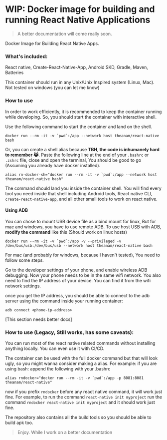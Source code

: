 # WIP: Docker image for building and running React Native Applications

> A better documentation will come really soon.

Docker Image for Building React Native Apps. 

### What's included:

React native, Create-React-Native-App, Android SKD, Gradle, Maven, Batteries

This container should run in any Unix/Unix Inspired system (Linux, Mac). Not tested on windows (you can let me know)
### How to use

In order to work efficiently, it is recommended to keep the container running while developing. So, you should start the container with interactive shell. 

Use the following command to start the container and land on the shell.

    docker run --rm -it -v `pwd`:/app --network host theanam/react-native bash

Or, you can create a shell alias because **TBH, the code is inhumanely hard to remember 😹**. Paste the following line at the end of your `.bashrc` or `.zshrc` file, close and open the terminal, You should be good to go (Assuming you already have docker installed).

    alias rn-docker-sh="docker run --rm -it -v `pwd`:/app --network host theanam/react-native bash"

The command should land you inside the container shell. You will find every tool you need inside that shell including Android tools, React native CLI, `create-react-native-app`, and all other small tools to work on react native. 

#### Using ADB

You can chose to mount USB device file as a bind mount for linux, But for mac and windows, you have to use remote ADB. To use host USB with ADB, **modify the command** like this (Should work on linux hosts) 

    docker run --rm -it -v `pwd`:/app -v --privileged -v /dev/bus/usb:/dev/bus/usb --network host theanam/react-native bash

For mac (and probably for windows, because I haven't tested), You need to follow some steps. 

Go to the developer settings of your phone, and enable wireless ADB debugging. Now your phone needs to be in the same wifi network. You also need to find the IP address of your device. You can find it from the wifi network settings.

once you get the IP address, you should be able to connect to the adb server using the command inside your running container:

    adb connect <phone-ip-address>

[This section needs better docs]
### How to use (Legacy, Still works, has some caveats): 

You can run most of the react native related commands without installing anything locally. You can even use it with CI/CD.

The container can be used with the full docker command but that will look ugly, so you might wanna consider making a alias. For example: if you are using bash: append the following with your .bashrc

    alias rndocker="docker run --rm -it -v `pwd`:/app -p 8081:8081 theanam/react-native"

now if you prefix `rndocker` before any react native command, it will work just fine. For example, to run the command `react-native init myproject` run the command `rndocker react-native init myproject` and it should work just fine.

The repository also contains all the build tools so you should be able to build apk too.

> Enjoy. While I work on a better documentation